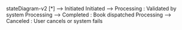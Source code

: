 stateDiagram-v2
    [*] --> Initiated
    Initiated --> Processing : Validated by system
    Processing --> Completed : Book dispatched
    Processing --> Canceled : User cancels or system fails
